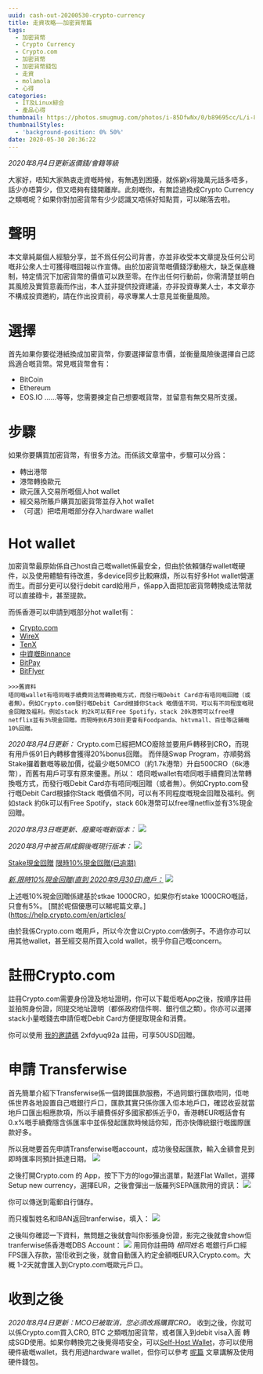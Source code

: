 ```yaml
---
uuid: cash-out-20200530-crypto-currency
title: 走資攻略——加密貨幣篇
tags:
  - 加密貨幣
  - Crypto Currency 
  - Crypto.com
  - 加密貨幣
  - 加密貨幣錢包
  - 走資
  - molamola
  - 心得
categories:
  - IT及Linux綜合
  - 產品心得
thumbnail: https://photos.smugmug.com/photos/i-85DfwNx/0/b89695cc/L/i-85DfwNx-L.png
thumbnailStyles:
  - 'background-position: 0% 50%'
date: 2020-05-30 20:36:22
---
```

*2020年8月4日更新返價錢/會籍等級*

大家好，唔知大家熱衷走資嘅時候，有無遇到困擾，就係窮x得幾萬元話多唔多，話少亦唔算少，但又唔夠有錢開離岸。此刻嘅你，有無諗過換成Crypto Currency之類嘅呢？如果你對加密貨幣有少少認識又唔係好知點買，可以睇落去啦。

# 聲明
本文章純屬個人經驗分享，並不爲任何公司背書，亦並非收受本文章提及任何公司嘅非公衆人士可獲得嘅回報以作宣傳。由於加密貨幣嘅價錢浮動極大，缺乏保底機制，特定情況下加密貨幣的價值可以跌至零。在作出任何行動前，你需清楚並明白其風險及實質意義而作出，本人並非提供投資建議，亦非投資專業人士，本文章亦不構成投資邀約，請在作出投資前，尋求專業人士意見並衡量風險。

# 選擇
首先如果你要從港紙換成加密貨幣，你要選擇留意市價，並衡量風險後選擇自己認爲適合嘅貨幣。常見嘅貨幣會有：
- BitCoin
- Ethereum
-  EOS.IO
……等等，您需要揀定自己想要嘅貨幣，並留意有無交易所支援。

# 步驟
如果你要購買加密貨幣，有很多方法。而係該文章當中，步驟可以分爲：
- 轉出港幣
- 港幣轉換歐元
- 歐元匯入交易所嘅個人hot wallet
- 經交易所賬戶購買加密貨幣並存入hot wallet
- （可選）把唔用嘅部分存入hardware wallet

# Hot wallet
加密貨幣最原始係自己host自己嘅wallet係最安全，但由於依賴儲存wallet嘅硬件，以及使用體驗有待改進，多device同步比較麻煩，所以有好多Hot wallet營運而生。而部分更可以發行debit card給用戶，係app入面把加密貨幣轉換成法幣就可以直接碌卡，甚至提款。

而係香港可以申請到嘅部分hot wallet有：
- [Crypto.com](https://crypto.com/)
- [WireX](https://wirexapp.com/en/card)
- [TenX](https://tenx.tech/)
- [中資嘅Binnance](https://www.binance.com)
- [BitPay](https://bitpay.com/)
- [BitFlyer](https://bitflyer.com/ja-jp/)
```
>>>舊資料
唔同嘅wallet有唔同嘅手續費同法幣轉換嘅方式，而發行嘅Debit Card亦有唔同嘅回贈（或者無）。例如Crypto.com發行嘅Debit Card根據你Stack 嘅價值不同，可以有不同程度嘅現金回贈及福利。例如stack 約2k可以有Free Spotify，stack 20k港幣可以free埋netflix並有3%現金回贈。而現時到6月30日更會有Foodpanda、hktvmall、百佳等店鋪嘅10%回贈。
```
*2020年8月4日更新：*
Crypto.com已經把MCO廢除並要用戶轉移到CRO，而現有用戶係91日內轉移會獲得20%bonus回贈。
而伴隨Swap Program，亦順勢爲Stake攞着數嘅等級加價，從最少嘅50MCO（約1.7k港幣）升自500CRO（6k港幣），而舊有用戶可享有原來優惠。所以：
唔同嘅wallet有唔同嘅手續費同法幣轉換嘅方式，而發行嘅Debit Card亦有唔同嘅回贈（或者無）。例如Crypto.com發行嘅Debit Card根據你Stack 嘅價值不同，可以有不同程度嘅現金回贈及福利。例如stack 約6k可以有Free Spotify，stack 60k港幣可以free埋netflix並有3%現金回贈。


*2020年8月3日嘅更新、廢棄咗嘅新版本：*
![](https://photos.smugmug.com/photos/i-Wcv6WJQ/0/c4c8cf1d/X2/i-Wcv6WJQ-X2.png)


*2020年8月中被百屌成鋼後嘅現行版本：*
![](https://photos.smugmug.com/photos/i-H7hW9TV/0/db797e3b/X2/i-H7hW9TV-X2.png)

[Stake現金回贈](https://crypto.com/en/cards.html)
[限時10%現金回贈(已逾期)](https://blog.crypto.com/new-food-and-grocery-brands-added-with-up-to-10-back-on-mco-visa-card/)

*[新.限時10%現金回贈(直到 2020年9月30日)商戶：](https://help.crypto.com/en/articles/3857205-crypto-com-special-measures-for-june-september-2020)*
![](https://downloads.intercomcdn.com/i/o/213822184/8ddb0d5b394b1dc5c4d9f813/image.png)

上述嘅10%現金回贈係建基於stkae 1000CRO，如果你冇stake 1000CRO嘅話，只會有5%。
[關於呢個優惠可以睇呢篇文章。](https://help.crypto.com/en/articles/

由於我係Crypto.com 嘅用戶，所以今次會以Crypto.com做例子。不過你亦可以用其他wallet，甚至經交易所買入cold wallet，視乎你自己嘅concern。

# 註冊Crypto.com
註冊Crypto.com需要身份證及地址證明，你可以下載佢嘅App之後，按順序註冊並拍照身份證，同提交地址證明（都係政府信件啊、銀行信之類）。你亦可以選擇stack小量嘅錢去申請佢嘅Debit Card方便提取現金和消費。

你可以使用 [我的邀請碼](https://platinum.crypto.com/r/2xfdyuq92a) 2xfdyuq92a 註冊，可享50USD回贈。

# 申請 Transferwise
首先簡單介紹下Transferwise係一個跨國匯款服務，不過同銀行匯款唔同，佢哋係世界各地設置自己嘅銀行戶口，匯款其實只係你匯入佢本地戶口，確認收妥就當地戶口匯出相應款項，所以手續費係好多國家都係近乎0，香港轉EUR嘅話會有0.x%嘅手續費隱含係匯率中並係發起匯款時候話你知，而亦快傳統銀行嘅國際匯款好多。

所以我哋要首先申請Transferwise嘅account，成功後發起匯款，輸入金額會見到即時匯率同預計抵達日期。
![](https://photos.smugmug.com/photos/i-85DfwNx/0/b89695cc/L/i-85DfwNx-L.png)

之後打開Crypto.com 的 App，按下下方的logo彈出選單，點進Flat Wallet，選擇Setup new currency，選擇EUR，之後會彈出一版羅列SEPA匯款用的資訊：
![](https://photos.smugmug.com/photos/i-Qpmbdvw/0/a62b7546/X2/i-Qpmbdvw-X2.jpg)

你可以傳送到電郵自行儲存。

而只複製姓名和IBAN返回tranferwise，填入：
![](https://photos.smugmug.com/photos/i-dpkxggF/0/f68b0624/M/i-dpkxggF-M.png)

之後叫你確認一下資料，無問題之後就會叫你影張身份證，影完之後就會show佢tranferwise係香港嘅DBS Account：
![](https://photos.smugmug.com/photos/i-TfHvzcK/0/f0d83c3b/L/i-TfHvzcK-L.png)
用同你註冊時 *相同姓名* 嘅銀行戶口經FPS匯入存款，當佢收到之後，就會自動匯入約定金額嘅EUR入Crypto.com。大概 1-2天就會匯入到Crypto.com嘅歐元戶口。

# 收到之後
*2020年8月4日更新：MCO已被取消，您必須改爲購買CRO。*
收到之後，你就可以係Crypto.com買入CRO, BTC 之類嘅加密貨幣，或者匯入到debit visa入面 轉成SGD使用。如果你轉換完之後覺得唔安全，可以[Self-Host Wallet](https://www.cryptocompare.com/wallets/#/overview)，亦可以使用硬件級嘅wallet，我冇用過hardware wallet，但你可以參考 [呢篇](https://blockgeeks.com/guides/best-hardware-wallets-comparative-list-blockgeeks/) 文章講解及使用硬件錢包。